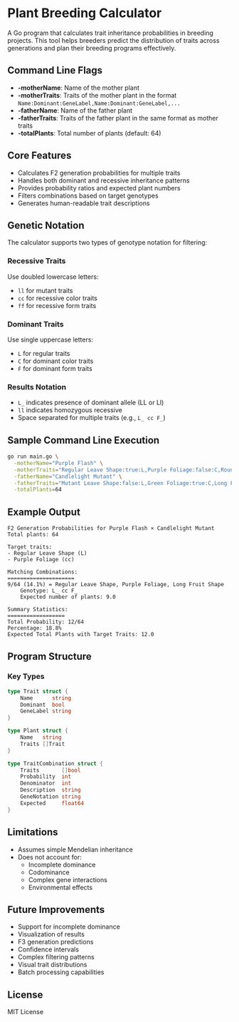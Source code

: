 # Plant Breeding Calculator

A Go program that calculates trait inheritance probabilities in breeding projects. This tool helps breeders predict the distribution of traits across generations and plan their breeding programs effectively.

## Command Line Flags

- **-motherName**: Name of the mother plant
- **-motherTraits**: Traits of the mother plant in the format `Name:Dominant:GeneLabel,Name:Dominant:GeneLabel,...`
- **-fatherName**: Name of the father plant
- **-fatherTraits**: Traits of the father plant in the same format as mother traits
- **-totalPlants**: Total number of plants (default: 64)

## Core Features

- Calculates F2 generation probabilities for multiple traits
- Handles both dominant and recessive inheritance patterns
- Provides probability ratios and expected plant numbers
- Filters combinations based on target genotypes
- Generates human-readable trait descriptions

## Genetic Notation

The calculator supports two types of genotype notation for filtering:

### Recessive Traits
Use doubled lowercase letters:
- `ll` for mutant traits
- `cc` for recessive color traits
- `ff` for recessive form traits

### Dominant Traits
Use single uppercase letters:
- `L` for regular traits
- `C` for dominant color traits
- `F` for dominant form traits

### Results Notation
- `L_` indicates presence of dominant allele (LL or Ll)
- `ll` indicates homozygous recessive
- Space separated for multiple traits (e.g., `L_ cc F_`)

## Sample Command Line Execution

```bash
go run main.go \
  -motherName="Purple Flash" \
  -motherTraits="Regular Leave Shape:true:L,Purple Foliage:false:C,Round Fruit Shape:false:F" \
  -fatherName="Candlelight Mutant" \
  -fatherTraits="Mutant Leave Shape:false:L,Green Foliage:true:C,Long Fruit Shape:true:F" \
  -totalPlants=64
```

## Example Output

```
F2 Generation Probabilities for Purple Flash × Candlelight Mutant
Total plants: 64

Target traits:
- Regular Leave Shape (L)
- Purple Foliage (cc)

Matching Combinations:
=====================
9/64 (14.1%) = Regular Leave Shape, Purple Foliage, Long Fruit Shape
    Genotype: L_ cc F_
    Expected number of plants: 9.0

Summary Statistics:
==================
Total Probability: 12/64
Percentage: 18.8%
Expected Total Plants with Target Traits: 12.0
```

## Program Structure

### Key Types
```go
type Trait struct {
    Name      string
    Dominant  bool
    GeneLabel string
}

type Plant struct {
    Name   string
    Traits []Trait
}

type TraitCombination struct {
    Traits       []bool
    Probability  int
    Denominator  int
    Description  string
    GeneNotation string
    Expected     float64
}
```

## Limitations

- Assumes simple Mendelian inheritance
- Does not account for:
  - Incomplete dominance
  - Codominance
  - Complex gene interactions
  - Environmental effects

## Future Improvements

- Support for incomplete dominance
- Visualization of results
- F3 generation predictions
- Confidence intervals
- Complex filtering patterns
- Visual trait distributions
- Batch processing capabilities

## License

MIT License